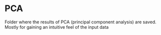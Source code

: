 PCA
=====================
Folder where the results of PCA (principal component analysis) are saved. Mostly for gaining
an intuitive feel of the input data